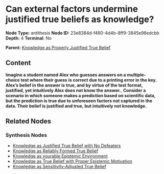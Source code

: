 # Can external factors undermine justified true beliefs as knowledge?

**Node Type:** antithesis
**Node ID:** 23e8384d-f460-4d4b-8ff9-3845e96edcbb
**Depth:** 4
**Terminal:** No

**Parent:** [Knowledge as Properly Justified True Belief](knowledge-as-properly-justified-true-belief-synthesis-9c51dfbf-e0e1-4fe6-938b-fa9ea69d7657.md)

## Content

**Imagine a student named Alex who guesses answers on a multiple-choice test where their guess is correct due to a printing error in the key. Alex’s belief in the answer is true, and by virtue of the test format, justified, yet intuitively Alex does not know the answer.**, **Consider a scenario in which someone makes a prediction based on scientific data, but the prediction is true due to unforeseen factors not captured in the data. Their belief is justified and true, but intuitively not knowledge.**

## Related Nodes

### Synthesis Nodes

- [Knowledge as Justified True Belief with No Defeaters](knowledge-as-justified-true-belief-with-no-defeaters-synthesis-e8d62801-b249-46b0-a0ae-547c3af23799.md)
- [Knowledge as Reliably Formed True Belief](knowledge-as-reliably-formed-true-belief-synthesis-b7cfd19b-5f7b-4f18-ba24-6979e814b6ab.md)
- [Knowledge as vourable Epistemic Environment](knowledge-as-vourable-epistemic-environment-synthesis-b0413945-f42c-4735-a0d7-5602a8980629.md)
- [Knowledge as True Belief with Proper Epistemic Motivation](knowledge-as-true-belief-with-proper-epistemic-motivation-synthesis-0b18690c-2fe9-4b61-8a5b-de90fd90e0a2.md)
- [Knowledge as Sensitivity-Adjusted True Belief](knowledge-as-sensitivity-adjusted-true-belief-synthesis-d0021723-aea7-4ab7-a73a-588d8f7ce862.md)
